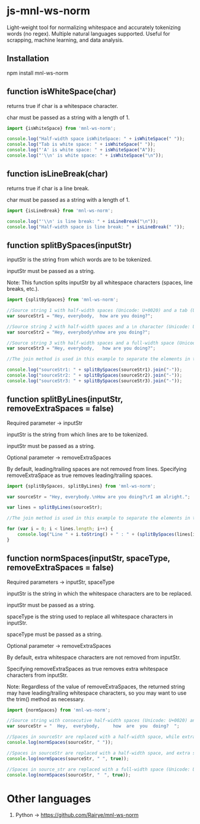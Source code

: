 # js-mnl-ws-norm

Light-weight tool for normalizing whitespace and accurately tokenizing words (no regex). Multiple natural languages supported. Useful for scrapping, machine learning, and data analysis.

## Installation

npm install mnl-ws-norm

## function isWhiteSpace(char)

returns true if char is a whitespace character.

char must be passed as a string with a length of 1.

```javascript
import {isWhiteSpace} from 'mnl-ws-norm';

console.log("Half-width space isWhiteSpace: " + isWhiteSpace(" "));
console.log("Tab is white space: " + isWhiteSpace("	"));
console.log("'A' is white space: " + isWhiteSpace("A"));
console.log("'\\n' is white space: " + isWhiteSpace("\n"));
```

## function isLineBreak(char)

returns true if char is a line break.

char must be passed as a string with a length of 1.

```javascript
import {isLineBreak} from 'mnl-ws-norm';

console.log("'\\n' is line break: " + isLineBreak("\n"));
console.log("Half-width space is line break: " + isLineBreak(" "));
```

## function splitBySpaces(inputStr)

inputStr is the string from which words are to be tokenized. 

inputStr must be passed as a string.

Note: This function splits inputStr by all whitespace characters (spaces, line breaks, etc.).

```javascript
import {splitBySpaces} from 'mnl-ws-norm';

//Source string 1 with half-width spaces (Unicode: U+0020) and a tab (Unicode: U+0009).
var sourceStr1 = "Hey, everybody,  how are you doing?";

//Source string 2 with half-width spaces and a \n character (Unicode: U+000A).
var sourceStr2 = "Hey, everybody\nhow are you doing?";

//Source string 3 with half-width spaces and a full-width space (Unicode: U+3000).
var sourceStr3 = "Hey, everybody,	how are you doing?";

//The join method is used in this example to separate the elements in the returned array.

console.log("sourceStr1: " + splitBySpaces(sourceStr1).join("-"));
console.log("sourceStr2: " + splitBySpaces(sourceStr2).join("-"));
console.log("sourceStr3: " + splitBySpaces(sourceStr3).join("-"));
```

## function splitByLines(inputStr, removeExtraSpaces = false)

Required parameter -> inputStr

inputStr is the string from which lines are to be tokenized.

inputStr must be passed as a string.

Optional parameter -> removeExtraSpaces

By default, leading/trailing spaces are not removed from lines. Specifying removeExtraSpace as true removes leading/trailing spaces.

```javascript
import {splitBySpaces, splitByLines} from 'mnl-ws-norm';

var sourceStr = "Hey, everybody.\nHow are you doing?\rI am alright.";

var lines = splitByLines(sourceStr);

//The join method is used in this example to separate the elements in the returned array.

for (var i = 0; i < lines.length; i++) {
	console.log("Line " + i.toString() + " : " + (splitBySpaces(lines[i])).join("-"));
}
```

## function normSpaces(inputStr, spaceType, removeExtraSpaces = false)

Required parameters -> inputStr, spaceType

inputStr is the string in which the whitespace characters are to be replaced.

inputStr must be passed as a string.

spaceType is the string used to replace all whitespace characters in inputStr.

spaceType must be passed as a string.

Optional parameter -> removeExtraSpaces

By default, extra whitespace characters are not removed from inputStr.

Specifying removeExtraSpaces as true removes extra whitespace characters from inputStr.

Note: Regardless of the value of removeExtraSpaces, the returned string may have leading/trailing whitespace characters, so you may want to use the trim() method as necessary.

```javascript
import {normSpaces} from 'mnl-ws-norm';

//Source string with consecutive half-width spaces (Unicode: U+0020) and a tab (Unicode: U+0009).
var sourceStr = "  Hey,  everybody, 	how  are  you  doing?  ";

//Spaces in sourceStr are replaced with a half-width space, while extra spaces are ignored.
console.log(normSpaces(sourceStr, " "));

//Spaces in sourceStr are replaced with a half-width space, and extra spaces are removed.
console.log(normSpaces(sourceStr, " ", true));

//Spaces in source_str are replaced with a full-width space (Unicode: U+3000), and extra spaces are removed.
console.log(normSpaces(sourceStr, "　", true));
```

# Other languages

1. Python -> https://github.com/Rairye/mnl-ws-norm
